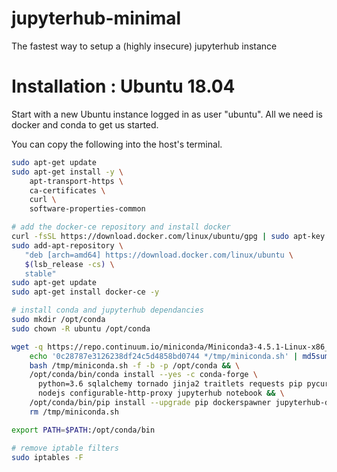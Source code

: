 # jupyterhub-minimal
The fastest way to setup a (highly insecure) jupyterhub instance

# Installation : Ubuntu 18.04

Start with a new Ubuntu instance logged in as user "ubuntu".  All we need is docker and conda to get us started.

You can copy the following into the host's terminal.

```bash
sudo apt-get update
sudo apt-get install -y \
    apt-transport-https \
    ca-certificates \
    curl \
    software-properties-common

# add the docker-ce repository and install docker
curl -fsSL https://download.docker.com/linux/ubuntu/gpg | sudo apt-key add -
sudo add-apt-repository \
   "deb [arch=amd64] https://download.docker.com/linux/ubuntu \
   $(lsb_release -cs) \
   stable"
sudo apt-get update
sudo apt-get install docker-ce -y

# install conda and jupyterhub dependancies
sudo mkdir /opt/conda
sudo chown -R ubuntu /opt/conda

wget -q https://repo.continuum.io/miniconda/Miniconda3-4.5.1-Linux-x86_64.sh -O /tmp/miniconda.sh  && \
    echo '0c28787e3126238df24c5d4858bd0744 */tmp/miniconda.sh' | md5sum -c - && \
    bash /tmp/miniconda.sh -f -b -p /opt/conda && \
    /opt/conda/bin/conda install --yes -c conda-forge \
      python=3.6 sqlalchemy tornado jinja2 traitlets requests pip pycurl \
      nodejs configurable-http-proxy jupyterhub notebook && \
    /opt/conda/bin/pip install --upgrade pip dockerspawner jupyterhub-dummyauthenticator && \
    rm /tmp/miniconda.sh

export PATH=$PATH:/opt/conda/bin

# remove iptable filters
sudo iptables -F
```

